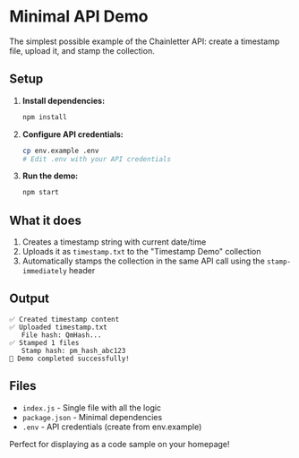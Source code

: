 # Minimal API Demo

The simplest possible example of the Chainletter API: create a timestamp file, upload it, and stamp the collection.

## Setup

1. **Install dependencies:**

   ```bash
   npm install
   ```

2. **Configure API credentials:**

   ```bash
   cp env.example .env
   # Edit .env with your API credentials
   ```

3. **Run the demo:**
   ```bash
   npm start
   ```

## What it does

1. Creates a timestamp string with current date/time
2. Uploads it as `timestamp.txt` to the "Timestamp Demo" collection
3. Automatically stamps the collection in the same API call using the `stamp-immediately` header

## Output

```
✅ Created timestamp content
✅ Uploaded timestamp.txt
   File hash: QmHash...
✅ Stamped 1 files
   Stamp hash: pm_hash_abc123
🎉 Demo completed successfully!
```

## Files

- `index.js` - Single file with all the logic
- `package.json` - Minimal dependencies
- `.env` - API credentials (create from env.example)

Perfect for displaying as a code sample on your homepage!

